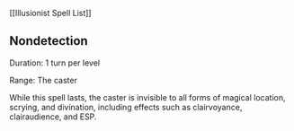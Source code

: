 [[Illusionist Spell List]]

## Nondetection      

Duration: 1 turn per level

Range: The caster

While this spell lasts, the caster is invisible to all forms of magical location, scrying, and divination, including effects such as clairvoyance, clairaudience, and ESP.